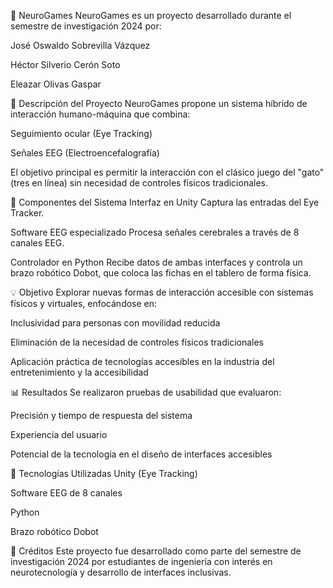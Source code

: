 🧠 NeuroGames
NeuroGames es un proyecto desarrollado durante el semestre de investigación 2024 por:

José Oswaldo Sobrevilla Vázquez

Héctor Silverio Cerón Soto

Eleazar Olivas Gaspar

🎯 Descripción del Proyecto
NeuroGames propone un sistema híbrido de interacción humano-máquina que combina:

Seguimiento ocular (Eye Tracking)

Señales EEG (Electroencefalografía)

El objetivo principal es permitir la interacción con el clásico juego del "gato" (tres en línea) sin necesidad de controles físicos tradicionales.

🧩 Componentes del Sistema
Interfaz en Unity
Captura las entradas del Eye Tracker.

Software EEG especializado
Procesa señales cerebrales a través de 8 canales EEG.

Controlador en Python
Recibe datos de ambas interfaces y controla un brazo robótico Dobot, que coloca las fichas en el tablero de forma física.

💡 Objetivo
Explorar nuevas formas de interacción accesible con sistemas físicos y virtuales, enfocándose en:

Inclusividad para personas con movilidad reducida

Eliminación de la necesidad de controles físicos tradicionales

Aplicación práctica de tecnologías accesibles en la industria del entretenimiento y la accesibilidad

📊 Resultados
Se realizaron pruebas de usabilidad que evaluaron:

Precisión y tiempo de respuesta del sistema

Experiencia del usuario

Potencial de la tecnología en el diseño de interfaces accesibles

🧪 Tecnologías Utilizadas
Unity (Eye Tracking)

Software EEG de 8 canales

Python

Brazo robótico Dobot

🤝 Créditos
Este proyecto fue desarrollado como parte del semestre de investigación 2024 por estudiantes de ingeniería con interés en neurotecnología y desarrollo de interfaces inclusivas.
